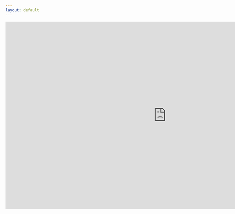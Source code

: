 ```yaml
---
layout: default
---
```


<style>
.iframe-container {
  overflow: hidden;
  // Calculated from the aspect ration of the content (in case of 16:9 it is 9/16= 0.5625)
  padding-top: 56.25%;
  position: relative;
}
 
.iframe-container iframe {
   border: 0;
   height: 100%;
   left: 0;
   position: absolute;
   top: 0;
   width: 100%;
}

</style>

<iframe src="https://itch.io/embed-upload/1719250?color=333333" allowfullscreen="" width="1024" height="600" style="border:none;"></iframe>
